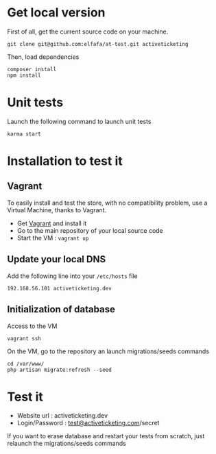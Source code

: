 # Get local version

First of all, get the current source code on your machine.

```
git clone git@github.com:elfafa/at-test.git activeticketing
```

Then, load dependencies

```
composer install
npm install
```

# Unit tests

Launch the following command to launch unit tests

```
karma start
```

# Installation to test it

## Vagrant

To easily install and test the store, with no compatibility problem, use a Virtual Machine, thanks to Vagrant.

* Get [Vagrant](https://www.vagrantup.com/) and install it
* Go to the main repository of your local source code
* Start the VM : `vagrant up`

## Update your local DNS

Add the following line into your `/etc/hosts` file

```
192.168.56.101 activeticketing.dev
```

## Initialization of database

Access to the VM

```
vagrant ssh
```

On the VM, go to the repository an launch migrations/seeds commands

```
cd /var/www/
php artisan migrate:refresh --seed
```

# Test it

* Website url : activeticketing.dev
* Login/Password : test@activeticketing.com/secret

If you want to erase database and restart your tests from scratch, just relaunch the migrations/seeds commands